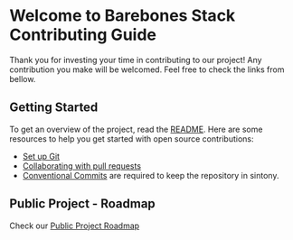 # Welcome to Barebones Stack Contributing Guide

Thank you for investing your time in contributing to our project! Any contribution you make will be welcomed.
Feel free to check the links from bellow.

## Getting Started

To get an overview of the project, read the [README](README.md). Here are some resources to help you get started with open source contributions:

- [Set up Git](https://docs.github.com/en/get-started/quickstart/set-up-git)
- [Collaborating with pull requests](https://docs.github.com/en/github/collaborating-with-pull-requests)
- [Conventional Commits](https://www.conventionalcommits.org/en/v1.0.0/#summary) are required to keep the repository in sintony.
  
## Public Project - Roadmap

Check our [Public Project Roadmap](https://github.com/users/dev-xo/projects/6)
